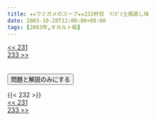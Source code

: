 ```yaml
---
title: ★★ウミガメのスープ★★232杯目　ｳﾐｶﾞﾒ土瓶蒸し味
date: 2003-10-28T12:00:00+09:00
tags: [2003年,オカルト板]
---
```

<div class="th_left"><a href="../231"><< 231</a></div>
<div class="th_right"><a href="../233">233 >></a></div>
<br><br>
<script src="../../js/cupsoup.js"></script>
<form>
<input type="button" value="問題と解説のみにする" onClick="toggleCupsoup()">
</form>
{{< 232 >}}
<div class="th_left"><a href="../231"><< 231</a></div>
<div class="th_right"><a href="../233">233 >></a></div>